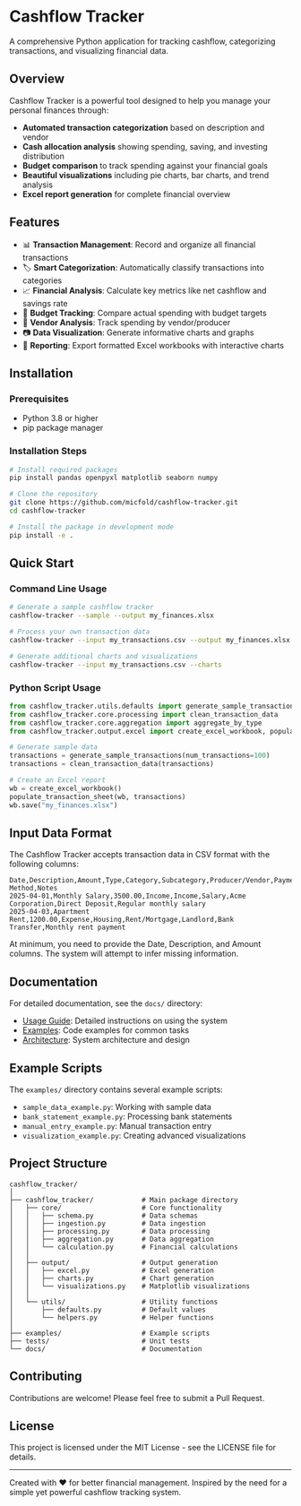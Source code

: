 # Cashflow Tracker

A comprehensive Python application for tracking cashflow, categorizing transactions, and visualizing financial data.

## Overview

Cashflow Tracker is a powerful tool designed to help you manage your personal finances through:

- **Automated transaction categorization** based on description and vendor
- **Cash allocation analysis** showing spending, saving, and investing distribution
- **Budget comparison** to track spending against your financial goals
- **Beautiful visualizations** including pie charts, bar charts, and trend analysis
- **Excel report generation** for complete financial overview

## Features

- 📊 **Transaction Management**: Record and organize all financial transactions
- 🏷️ **Smart Categorization**: Automatically classify transactions into categories
- 📈 **Financial Analysis**: Calculate key metrics like net cashflow and savings rate
- 📝 **Budget Tracking**: Compare actual spending with budget targets
- 📱 **Vendor Analysis**: Track spending by vendor/producer
- 📷 **Data Visualization**: Generate informative charts and graphs
- 📑 **Reporting**: Export formatted Excel workbooks with interactive charts

## Installation

### Prerequisites

- Python 3.8 or higher
- pip package manager

### Installation Steps

```bash
# Install required packages
pip install pandas openpyxl matplotlib seaborn numpy

# Clone the repository
git clone https://github.com/micfold/cashflow-tracker.git
cd cashflow-tracker

# Install the package in development mode
pip install -e .
```

## Quick Start

### Command Line Usage

```bash
# Generate a sample cashflow tracker
cashflow-tracker --sample --output my_finances.xlsx

# Process your own transaction data
cashflow-tracker --input my_transactions.csv --output my_finances.xlsx

# Generate additional charts and visualizations
cashflow-tracker --input my_transactions.csv --charts
```

### Python Script Usage

```python
from cashflow_tracker.utils.defaults import generate_sample_transactions
from cashflow_tracker.core.processing import clean_transaction_data
from cashflow_tracker.core.aggregation import aggregate_by_type
from cashflow_tracker.output.excel import create_excel_workbook, populate_transaction_sheet

# Generate sample data
transactions = generate_sample_transactions(num_transactions=100)
transactions = clean_transaction_data(transactions)

# Create an Excel report
wb = create_excel_workbook()
populate_transaction_sheet(wb, transactions)
wb.save("my_finances.xlsx")
```

## Input Data Format

The Cashflow Tracker accepts transaction data in CSV format with the following columns:

```
Date,Description,Amount,Type,Category,Subcategory,Producer/Vendor,Payment Method,Notes
2025-04-01,Monthly Salary,3500.00,Income,Income,Salary,Acme Corporation,Direct Deposit,Regular monthly salary
2025-04-03,Apartment Rent,1200.00,Expense,Housing,Rent/Mortgage,Landlord,Bank Transfer,Monthly rent payment
```

At minimum, you need to provide the Date, Description, and Amount columns. The system will attempt to infer missing information.

## Documentation

For detailed documentation, see the `docs/` directory:

- [Usage Guide](docs/usage.md): Detailed instructions on using the system
- [Examples](docs/examples.md): Code examples for common tasks
- [Architecture](docs/architecture.md): System architecture and design

## Example Scripts

The `examples/` directory contains several example scripts:

- `sample_data_example.py`: Working with sample data
- `bank_statement_example.py`: Processing bank statements
- `manual_entry_example.py`: Manual transaction entry
- `visualization_example.py`: Creating advanced visualizations

## Project Structure

```
cashflow_tracker/
│
├── cashflow_tracker/            # Main package directory
│   ├── core/                    # Core functionality
│   │   ├── schema.py            # Data schemas
│   │   ├── ingestion.py         # Data ingestion
│   │   ├── processing.py        # Data processing
│   │   ├── aggregation.py       # Data aggregation
│   │   └── calculation.py       # Financial calculations
│   │
│   ├── output/                  # Output generation
│   │   ├── excel.py             # Excel generation
│   │   ├── charts.py            # Chart generation
│   │   └── visualizations.py    # Matplotlib visualizations
│   │
│   └── utils/                   # Utility functions
│       ├── defaults.py          # Default values
│       └── helpers.py           # Helper functions
│
├── examples/                    # Example scripts
├── tests/                       # Unit tests
└── docs/                        # Documentation
```

## Contributing

Contributions are welcome! Please feel free to submit a Pull Request.

## License

This project is licensed under the MIT License - see the LICENSE file for details.

---

Created with ❤️ for better financial management. Inspired by the need for a simple yet powerful cashflow tracking system.